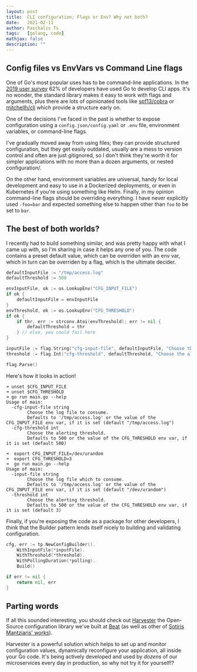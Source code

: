 ```yaml
---
layout: post
title:  CLI configuration; Flags or Env? Why not both?
date:   2021-02-11
author: Paschalis Ts
tags:   [golang, code]
mathjax: false
description: ""
---
```


## Config files vs EnvVars vs Command Line flags
One of Go's most popular uses has to be command-line applications. In the [2019 user survey](https://blog.golang.org/survey2019-results) 62% of developers have used Go to develop CLI apps. It's no wonder, the standard library makes it easy to work with flags and arguments, plus there are lots of opinionated tools like [spf13/cobra](https://github.com/spf13/cobra) or [mitchellh/cli](https://github.com/mitchellh/cli) which provide a structure early on.

One of the decisions I've faced in the past is whether to expose configuration using a `config.json/config.yaml` or `.env` file, environment variables, or command-line flags. 

I've gradually moved away from using files; they can provide structured configuration, but they get easily outdated, usually are a mess to version control and often are just gitignored, so I don't think they're worth it for simpler applications with no more than a dozen arguments, or nested configuration/.

On the other hand, environment variables are universal, handy for local development and easy to use in a Dockerized deployments, or even in Kubernetes if you're using something like Helm. Finally, in my opinion command-line flags should be overriding everything. I have never explicitly used `-foo=bar` and expected something else to happen other than `foo` to be set to `bar`.

## The best of both worlds?
I recently had to build something similar, and was pretty happy with what I came up with, so I'm sharing in case it helps any one of you. The code contains a preset default value, which can be overriden with an env var, which in turn can be overriden by a flag, which is the ultimate decider.

```go
defaultInputFile := "/tmp/access.log"
defaultThreshold := 500

envInputFile, ok := os.LookupEnv("CFG_INPUT_FILE")
if ok {
    defaultInputFile = envInputFile
}
envThreshold, ok := os.LookupEnv("CFG_THRESHOLD")
if ok {
    if thr, err := strconv.Atoi(envThreshold); err != nil {
        defaultThreshold = thr
    } // else, you could fail here
}

inputFile := flag.String("cfg-input-file", defaultInputFile, "Choose the log file to consume.\nDefaults to '/tmp/access.log' or the value of the CFG_INPUT_FILE env var, if it is set")
threshold := flag.Int("cfg-threshold", defaultThreshold, "Choose the alerting threshold.\nDefaults to 500 or the value of the CFG_THRESHOLD env var, if it is set")

flag.Parse()
```

Here's how it looks in action!

```shell
➜ unset $CFG_INPUT_FILE
➜ unset $CFG_THRESHOLD
➜ go run main.go --help
Usage of main:
  -cfg-input-file string
    	Choose the log file to consume.
    	Defaults to '/tmp/access.log' or the value of the CFG_INPUT_FILE env var, if it is set (default "/tmp/access.log")
  -cfg-threshold int
    	Choose the alerting threshold.
    	Defaults to 500 or the value of the CFG_THRESHOLD env var, if it is set (default 500)

➜  export CFG_INPUT_FILE=/dev/urandom
➜  export CFG_THRESHOLD=3
➜  go run main.go --help
Usage of main:
  -input-file string
    	Choose the log file which to consume.
    	Defaults to '/tmp/access.log' or the value of the CFG_INPUT_FILE env var, if it is set (default "/dev/urandom")
  -threshold int
    	Choose the alerting threshold.
    	Defaults to 500 or the value of the CFG_THRESHOLD env var, if it is set (default 3)
```

Finally, if you're exposing the code as a package for other developers, I think that the Builder pattern lends itself nicely to building and validating configuration.

```go
cfg, err := tp.NewConfigBuilder().
    WithInputFile(*inputFile).
    WithThreshold(*threshold).
    WithPollingDuration(*polling).
    Build()

if err != nil {
    return nil, err
}
```

## Parting words
If all this sounded interesting, you should check out [Harvester](https://github.com/beatlabs/harvester) the Open-Source configuration library we've built at [Beat](http://thebeat.co/en) (as well as other of [Sotiris Mantziaris' works](https://github.com/mantzas)).

Harvester is a powerful solution which helps to set up and monitor configuration values, dynamically reconfigure your application, all inside your Go code. It's being actively developed and used by *dozens* of our microservices every day in production, so why not try it for yourself!?